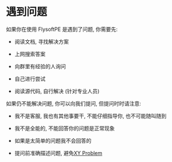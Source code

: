 # 遇到问题

如果你在使用 FlysoftPE 是遇到了问题, 你需要先:

* 阅读文档, 寻找解决方案

* 上网搜索答案

* 向群里有经验的人询问

* 自己进行尝试

* 阅读源代码, 自行解决 (针对专业人员)

如果仍不能解决问题, 你可以向我们提问, 但提问时时请注意:

* 我不是客服, 我也有其他事要干, 不能仔细指导你, 也不可能随叫随到

* 我不是全能的, 不能回答你的问题是正常现象

* 如果是太简单的问题我不会回答的

* 提问前准确描述问题, 避免[XY Problem](https://xyproblem.info/)